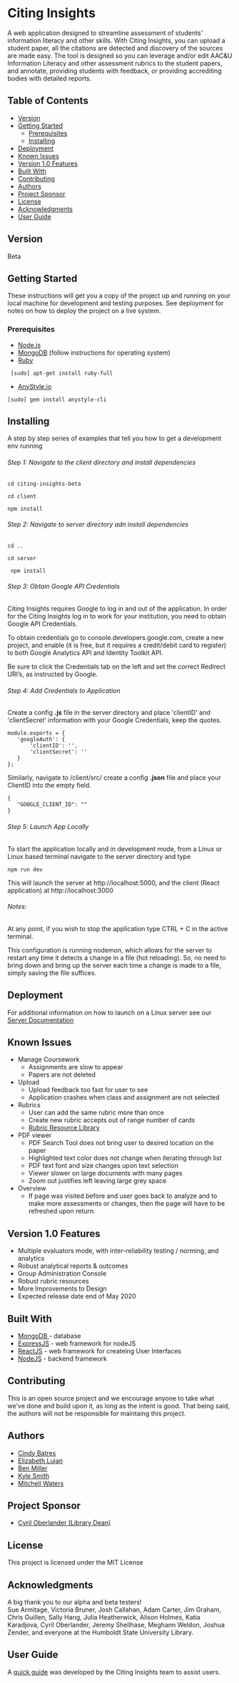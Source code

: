 # Citing Insights

A web application designed to streamline assessment of students' information literacy and other skills. With Citing Insights, you can upload a student paper, all the citations are detected and discovery of the sources are made easy. The tool is designed so you can leverage and/or edit AAC&U Information Literacy and other assessment rubrics to the student papers, and annotate, providing students with feedback, or providing accrediting bodies with detailed reports.

## Table of Contents 

* [Version](#version)
* [Getting Started](#getting-started)
  * [Prerequisites](#prerequisites)
  * [Installing ](#installing )
* [Deployment](#deployment)
* [Known Issues](#known-issues)
* [Version 1.0 Features](#version-1.0-features)
* [Built With](#built-with)
* [Contributing](#contributing)
* [Authors](#authors)
* [Project Sponsor](#project-sponsor)
* [License](#license)
* [Acknowledgments](#acknowledgments)
* [User Guide](#user-guide)



## Version
 Beta 

## Getting Started

These instructions will get you a copy of the project up and running on your local machine for development and testing purposes. See deployment for notes on how to deploy the project on a live system.

### Prerequisites

* [Node.js](https://nodejs.org/en/)
* [MongoDB](https://docs.mongodb.com/manual/installation/) (follow instructions for operating system)
* [Ruby](https://www.ruby-lang.org/en/documentation/installation/) 

```
 [sudo] apt-get install ruby-full
```

* [AnyStyle.io](https://anystyle.io/)
```
[sudo] gem install anystyle-cli
```

## Installing 

A step by step series of examples that tell you how to get a development env running 

###### Step 1: Navigate to the client directory and install dependencies

```
cd citing-insights-beta
```
```
cd client
```
```
npm install
```

###### Step 2: Navigate to server directory adn install dependencies

```
cd ..
```
```
cd server
```
```
 npm install
```

###### Step 3: Obtain Google API Credentials

Citing Insights requires Google to log in and out of the application. In order for the Citing Insights log in to work for your institution, you need to obtain Google API Credentials. 

To obtain credentials go to console.developers.google.com, create a new project, and enable (it is free, but it requires a credit/debit card to register) to both Google Analytics API and Identity Toolkit API.

Be sure to click the Credentials tab on the left and set the correct Redirect URI’s, as instructed by Google. 

###### Step 4: Add Credentials to Application

Create a config **.js** file in the server directory and place 'clientID' and 'clientSecret' information with your Google Credentials, keep the quotes. 

```
module.exports = {
   'googleAuth': {
       'clientID': '',
       'clientSecret': ''
   }
};
```

Similarly,  navigate to /client/src/ create a config **.json** file and place your ClientID into the empty field. 

```
{
   "GOOGLE_CLIENT_ID": ""
}
```

###### Step 5: Launch App Locally

To start the application locally and in development mode, from a Linux or Linux based terminal navigate to the server directory and type

```
npm run dev
```

This will launch the server at http://localhost:5000, and the client (React application) at http://localhost:3000

###### Notes: 

At any point, if you wish to stop the application type CTRL + C in the active terminal. 

This configuration is running nodemon, which allows for the server to restart any time it detects a change in a file (hot reloading). So, no need to bring down and bring up the server each time a change is made to a file, simply saving the file suffices.

## Deployment
For additional information on how to launch on a Linux server see our [Server Documentation](https://github.com/hsu-library-project-x/citing-insights-beta/blob/master/Server%20Documentation%20Beta.pdf)

## Known Issues

* Manage Coursework
  * Assignments are slow to appear
  * Papers are not deleted
* Upload
  * Upload feedback too fast for user to see
  * Application crashes when class and assignment are not selected 
* Rubrics
  * User can add the same rubric more than once
  * Create new rubric accepts out of range number of cards 
  * [Rubric Resource Library](https://docs.google.com/document/d/1mvjP-wZ0KyNkRVN183dm86Eb90jDzh4V9vJt9x1j6Y0/edit?usp=sharing)
* PDF viewer
  * PDF Search Tool does not bring user to desired location on the paper
  * Highlighted text color does not change when iterating through list
  * PDF text font and size changes upon text selection
  * Viewer slower on large documents with many pages
  * Zoom out justifies left leaving large grey space  
* Overview
  * If page was visited before and user goes back to analyze and to make more assessments or changes, then the page will have to be refreshed upon return. 
  
  
## Version 1.0 Features

* Multiple evaluators mode, with inter-reliability testing / norming, and analytics
* Robust analytical reports & outcomes
* Group Administration Console
* Robust rubric resources
* More Improvements to Design
* Expected release date end of May 2020

## Built With
* [MongoDB ](https://www.mongodb.com/) - database
* [ExpressJS](https://expressjs.com/) - web framework for nodeJS
* [ReactJS](https://reactjs.org/) - web framework for createing User Interfaces
* [NodeJS](https://nodejs.org/en/) - backend framework

## Contributing

This is an open source project and we encourage anyone to take what we've done and build upon it, as long as the intent is good. That being said, the authors will not be responsible for maintaing this project. 

## Authors
 
 * [Cindy Batres](https://github.com/batresc)
 * [Elizabeth Lujan](https://github.com/eal376) 
 * [Ben Miller](https://github.com/Benmoony)
 * [Kyle Smith](https://github.com/smittythehippy)
 * [Mitchell Waters](https://github.com/mkwalters)
 
## Project Sponsor 

* [Cyril Oberlander (Library Dean)](https://github.com/cyriloberlander)

## License

This project is licensed under the MIT License

## Acknowledgments

A big thank you to our alpha and beta testers!  
Sue Armitage, Victoria Bruner, Josh Callahan, Adam Carter, Jim Graham, Chris Guillen, Sally Hang, Julia Heatherwick, Alison Holmes, Katia Karadjova, Cyril Oberlander, Jeremy Shellhase, Meghann Weldon, Joshua Zender, and everyone at the Humboldt State University Library.

## User Guide

A [quick guide](https://github.com/hsu-library-project-x/citing-insights-beta/blob/master/CI%20Documentation%20Beta.pdf) was developed by the Citing Insights team to assist users.

